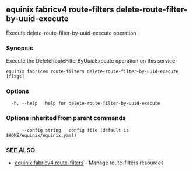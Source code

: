 ## equinix fabricv4 route-filters delete-route-filter-by-uuid-execute

Execute delete-route-filter-by-uuid-execute operation

### Synopsis

Execute the DeleteRouteFilterByUuidExecute operation on this service

```
equinix fabricv4 route-filters delete-route-filter-by-uuid-execute [flags]
```

### Options

```
  -h, --help   help for delete-route-filter-by-uuid-execute
```

### Options inherited from parent commands

```
      --config string   config file (default is $HOME/equinix/equinix.yaml)
```

### SEE ALSO

* [equinix fabricv4 route-filters](equinix_fabricv4_route-filters.md)	 - Manage route-filters resources

